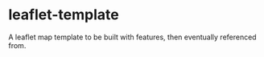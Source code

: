 # leaflet-template
A leaflet map template to be built with features, then eventually referenced from. 

